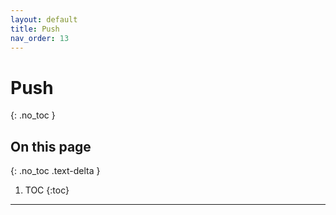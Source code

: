 ```yaml
---
layout: default
title: Push
nav_order: 13
---
```


# Push
{: .no_toc }

## On this page
{: .no_toc .text-delta }

1. TOC
{:toc}

---
